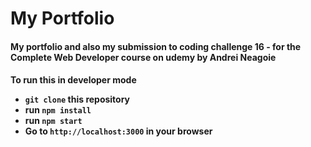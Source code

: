 <h1>My Portfolio</h1>

<h4>My portfolio and also my submission to coding challenge 16 - for the Complete Web Developer course on udemy by Andrei Neagoie<h4>

<span>To run this in developer mode</span>
<ul>
    <li><code>git clone</code> this repository</li>
    <li>run <code>npm install</code></li>
    <li>run <code>npm start</code></li>
    <li>Go to <code>http://localhost:3000</code> in your browser</li>
</ul>